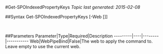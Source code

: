 #Get-SPOIndexedPropertyKeys
*Topic last generated: 2015-02-08*


##Syntax
    Get-SPOIndexedPropertyKeys [-Web [<WebPipeBind>]]

&nbsp;

##Parameters
Parameter|Type|Required|Description
---------|----|--------|-----------
Web|WebPipeBind|False|The web to apply the command to. Leave empty to use the current web.
